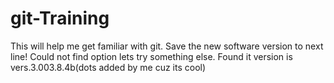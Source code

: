 # git-Training
This will help me get familiar with git.
Save the new software version to next line!
Could not find option lets try something else.
Found it version is vers.3.003.8.4b(dots added by me cuz its cool)
